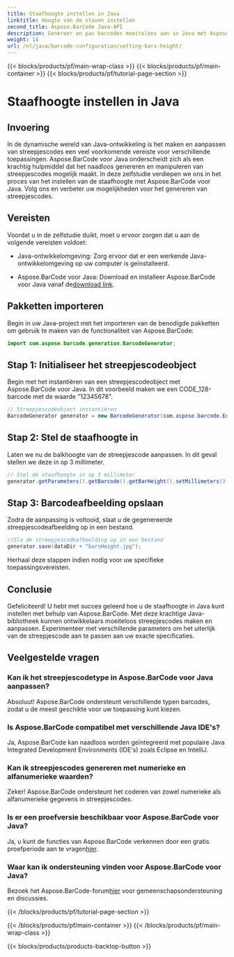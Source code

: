 ```yaml
---
title: Staafhoogte instellen in Java
linktitle: Hoogte van de staven instellen
second_title: Aspose.BarCode Java-API
description: Genereer en pas barcodes moeiteloos aan in Java met Aspose.BarCode. Stel de staafhoogte in, kies typen en verbeter de mogelijkheden van uw toepassing.
weight: 14
url: /nl/java/barcode-configuration/setting-bars-height/
---
```


{{< blocks/products/pf/main-wrap-class >}}
{{< blocks/products/pf/main-container >}}
{{< blocks/products/pf/tutorial-page-section >}}

# Staafhoogte instellen in Java


## Invoering

In de dynamische wereld van Java-ontwikkeling is het maken en aanpassen van streepjescodes een veel voorkomende vereiste voor verschillende toepassingen. Aspose.BarCode voor Java onderscheidt zich als een krachtig hulpmiddel dat het naadloos genereren en manipuleren van streepjescodes mogelijk maakt. In deze zelfstudie verdiepen we ons in het proces van het instellen van de staafhoogte met Aspose.BarCode voor Java. Volg ons en verbeter uw mogelijkheden voor het genereren van streepjescodes.

## Vereisten

Voordat u in de zelfstudie duikt, moet u ervoor zorgen dat u aan de volgende vereisten voldoet:

- Java-ontwikkelomgeving: Zorg ervoor dat er een werkende Java-ontwikkelomgeving op uw computer is geïnstalleerd.

-  Aspose.BarCode voor Java: Download en installeer Aspose.BarCode voor Java vanaf de[download link](https://releases.aspose.com/barcode/java/).

## Pakketten importeren

Begin in uw Java-project met het importeren van de benodigde pakketten om gebruik te maken van de functionaliteit van Aspose.BarCode:

```java
import com.aspose.barcode.generation.BarcodeGenerator;
```

## Stap 1: Initialiseer het streepjescodeobject

Begin met het instantiëren van een streepjescodeobject met Aspose.BarCode voor Java. In dit voorbeeld maken we een CODE_128-barcode met de waarde "12345678".

```java
// Streepjescodeobject instantiëren
BarcodeGenerator generator = new BarcodeGenerator(com.aspose.barcode.EncodeTypes.CODE_128, "12345678");
```

## Stap 2: Stel de staafhoogte in

Laten we nu de balkhoogte van de streepjescode aanpassen. In dit geval stellen we deze in op 3 millimeter.

```java
// Stel de staafhoogte in op 3 millimeter
generator.getParameters().getBarcode().getBarHeight().setMillimeters(3.0f);
```

## Stap 3: Barcodeafbeelding opslaan

Zodra de aanpassing is voltooid, slaat u de gegenereerde streepjescodeafbeelding op in een bestand.

```java
//Sla de streepjescodeafbeelding op in een bestand
generator.save(dataDir + "barsHeight.jpg");
```

Herhaal deze stappen indien nodig voor uw specifieke toepassingsvereisten.

## Conclusie

Gefeliciteerd! U hebt met succes geleerd hoe u de staafhoogte in Java kunt instellen met behulp van Aspose.BarCode. Met deze krachtige Java-bibliotheek kunnen ontwikkelaars moeiteloos streepjescodes maken en aanpassen. Experimenteer met verschillende parameters om het uiterlijk van de streepjescode aan te passen aan uw exacte specificaties.

## Veelgestelde vragen

### Kan ik het streepjescodetype in Aspose.BarCode voor Java aanpassen?
Absoluut! Aspose.BarCode ondersteunt verschillende typen barcodes, zodat u de meest geschikte voor uw toepassing kunt kiezen.

### Is Aspose.BarCode compatibel met verschillende Java IDE's?
Ja, Aspose.BarCode kan naadloos worden geïntegreerd met populaire Java Integrated Development Environments (IDE's) zoals Eclipse en IntelliJ.

### Kan ik streepjescodes genereren met numerieke en alfanumerieke waarden?
Zeker! Aspose.BarCode ondersteunt het coderen van zowel numerieke als alfanumerieke gegevens in streepjescodes.

### Is er een proefversie beschikbaar voor Aspose.BarCode voor Java?
 Ja, u kunt de functies van Aspose.BarCode verkennen door een gratis proefperiode aan te vragen[hier](https://releases.aspose.com/).

### Waar kan ik ondersteuning vinden voor Aspose.BarCode voor Java?
 Bezoek het Aspose.BarCode-forum[hier](https://forum.aspose.com/c/barcode/13) voor gemeenschapsondersteuning en discussies.


{{< /blocks/products/pf/tutorial-page-section >}}

{{< /blocks/products/pf/main-container >}}
{{< /blocks/products/pf/main-wrap-class >}}

{{< blocks/products/products-backtop-button >}}
